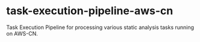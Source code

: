 # task-execution-pipeline-aws-cn
Task Execution Pipeline for processing various static analysis tasks running on AWS-CN.

